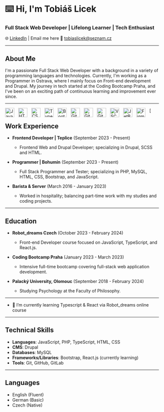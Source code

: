 # ⌨️ Hi, I'm Tobiáš Licek

### Full Stack Web Developer | Lifelong Learner | Tech Enthusiast

🌐 <a href="https://www.linkedin.com/in/tobiaslicek/" target="_blank">LinkedIn</a> | Email me here 📧  tobiaslicek@seznam.cz

---

## About Me

I'm a passionate Full Stack Web Developer with a background in a variety of programming languages and technologies. Currently, I'm working as a Programmer in Ostrava, where I mainly focus on Front-end development and Drupal. My journey in tech started at the Coding Bootcamp Praha, and I've been on an exciting path of continuous learning and improvement ever since.

---

[<img
      align="left"
      title="JavaScript"
      alt="JavaScript Logo"
      width="30px"
      style="padding-right: 10px"
      src="https://cdn.jsdelivr.net/gh/devicons/devicon/icons/javascript/javascript-plain.svg"
    />
    <img
      align="left"
      title="HTML"
      alt="HTML Logo"
      width="30px"
      style="padding-right: 10px"
      src="https://cdn.jsdelivr.net/gh/devicons/devicon/icons/html5/html5-plain.svg"
    />
    <img
      align="left"
      title="CSS"
      alt="CSS Logo"
      width="30px"
      style="padding-right: 10px"
      src="https://cdn.jsdelivr.net/gh/devicons/devicon/icons/css3/css3-plain.svg"
    />
    <img
      align="left"
      title="TypeScript"   
      alt="TypeScript Logo"
      width="30px"
      style="padding-right: 10px"
      src="https://cdn.jsdelivr.net/gh/devicons/devicon@latest/icons/sass/sass-original.svg"
    />
    <img
      align="left"
      title="Bootstrap"
      alt="Bootstrap Logo"
      width="30px"
      style="padding-right: 10px"
      src="https://cdn.jsdelivr.net/gh/devicons/devicon/icons/bootstrap/bootstrap-plain.svg"
    />
    <img
      align="left"
      title="Git"
      alt="Git Logo"
      width="30px"
      style="padding-right: 10px"
      src="https://cdn.jsdelivr.net/gh/devicons/devicon/icons/git/git-original.svg"
    />
    <img
      align="left"
      title="GitHub"
      alt="GitHub Logo"
      width="30px"
      style="padding-right: 10px"
      src="https://cdn.jsdelivr.net/gh/devicons/devicon/icons/github/github-original.svg"
    />
    <img
      align="left"
      title="GitLab"
      alt="GitLab Logo"
      width="30px"
      style="padding-right: 10px"
      src="https://cdn.jsdelivr.net/gh/devicons/devicon/icons/gitlab/gitlab-original.svg"
    />
    <img
      align="left"
      title="VSCode"
      alt="VSCode Logo"
      width="30px"
      style="padding-right: 10px"
      src="https://cdn.jsdelivr.net/gh/devicons/devicon/icons/vscode/vscode-original.svg"
    />
    <img
      align="left"
      title="JetBrains"
      alt="JetBrains Logo"
      width="30px"
      style="padding-right: 10px"
      src="https://cdn.jsdelivr.net/gh/devicons/devicon/icons/jetbrains/jetbrains-original.svg"
    />
    <img
      align="left"
      title="Figma"
      alt="Figma Logo"
      width="30px"
      style="padding-right: 10px"
      src="https://cdn.jsdelivr.net/gh/devicons/devicon/icons/figma/figma-original.svg"
    />
    <br/>


###

## Work Experience

- **Frontend Developer | Teplice** (September 2023 - Present)
  - Frontend Web and Drupal Developer; specializing in Drupal, SCSS and HTML.

- **Programmer | Bohumín** (September 2023 - Present)
  - Full Stack Programmer and Tester; specializing in PHP, MySQL, HTML, CSS, Bootstrap, and JavaScript.

- **Barista & Server** (March 2016 - January 2023)
  - Worked in hospitality; balancing part-time work with my studies and coding projects.

---

## Education

- **Robot_dreams Czech** (October 2023 - February 2024)
  - Front-end Developer course focused on JavaScript, TypeScript, and React.js.

- **Coding Bootcamp Praha** (January 2023 - March 2023)
  - Intensive full-time bootcamp covering full-stack web application development.

- **Palacký University, Olomouc** (September 2018 - February 2024)
  - Studying Psychology at the Faculty of Philosophy.

---

- 🌱 I’m currently learning Typescript & React via Robot_dreams online course

---

## Technical Skills

- **Languages**: JavaScript, PHP, TypeScript, HTML, CSS
- **CMS**: Drupal
- **Databases**: MySQL
- **Frameworks/Libraries**: Bootstrap, React.js (currently learning)
- **Tools**: Git, GitHub, GitLab

---

## Languages

- English (Fluent)
- German (Basic)
- Czech (Native)




